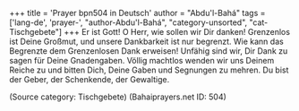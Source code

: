 +++
title = 'Prayer bpn504 in Deutsch'
author = "Abdu'l-Bahá"
tags = ['lang-de', 'prayer-', "author-Abdu'l-Bahá", "category-unsorted", "cat-Tischgebete"]
+++
Er ist Gott! O Herr, wie sollen wir Dir danken! Grenzenlos ist Deine Großmut, und unsere Dankbarkeit ist nur begrenzt. Wie kann das Begrenzte dem Grenzenlosen Dank erweisen! Unfähig sind wir, Dir Dank zu sagen für Deine Gnadengaben. Völlig machtlos wenden wir uns Deinem Reiche zu und bitten Dich, Deine Gaben und Segnungen zu mehren. Du bist der Geber, der Schenkende, der Gewaltige.

(Source category: Tischgebete)
(Bahaiprayers.net ID: 504)
